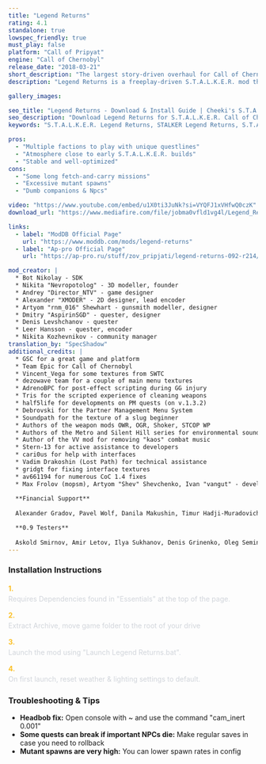 ```yaml
---
title: "Legend Returns"
rating: 4.1
standalone: true
lowspec_friendly: true
must_play: false
platform: "Call of Pripyat"
engine: "Call of Chernobyl"
release_date: "2018-03-21"
short_description: "The largest story-driven overhaul for Call of Chernobyl, blending open-world, freeplay gameplay with full plots and storylines to discover for multiple factions. Special attention was given to Sin and their quests, making it a must-play faction!"
description: "Legend Returns is a freeplay-driven S.T.A.L.K.E.R. mod that blends restored cut content, new mechanics, and multiple faction storylines into one atmospheric experience.<br> Each faction comes with its own quests, perks, and challenges. The mod adds an expanded weapon pack, a detailed skill system, a demanding economy, new anomalies, psi-storms, and cut mutants brought back from early builds.<br> Built on Call of Chernobyl, it perfectly captures the eerie feel of the original games, keeps performance stable and offers plenty of side quests and exploration. Whether you join Sin, Duty, Clear Sky, or Monolith, the Zone here is harsh, unpredictable, and full of ways to test your survival."

gallery_images:

seo_title: "Legend Returns - Download & Install Guide | Cheeki's S.T.A.L.K.E.R. Mods Archive"
seo_description: "Download Legend Returns for S.T.A.L.K.E.R. Call of Chernobyl. Complete installation guide, gameplay features, and detailed review on Cheeki's S.T.A.L.K.E.R. Mods Archive"
keywords: "S.T.A.L.K.E.R. Legend Returns, STALKER Legend Returns, S.T.A.L.K.E.R. story mods, STALKER story mods, Call of Chernobyl mods, STALKER Call of Pripyat mods, Best STALKER Call of Pripyat mods, best S.T.A.L.K.E.R. mods 2025, best STALKER mods 2025, immersive STALKER mod, best STALKER mod, Cheeki Breeki"

pros:
  - "Multiple factions to play with unique questlines"
  - "Atmosphere close to early S.T.A.L.K.E.R. builds"
  - "Stable and well-optimized"
cons:
  - "Some long fetch-and-carry missions"
  - "Excessive mutant spawns"
  - "Dumb companions & Npcs"

video: "https://www.youtube.com/embed/u1X0ti3JuNk?si=VYQFJ1xVHfwQ0czK"
download_url: "https://www.mediafire.com/file/jobma0vfld1vg4l/Legend_Returns.7z/file"

links:    
  - label: "ModDB Official Page"
    url: "https://www.moddb.com/mods/legend-returns"
  - label: "Ap-pro Official Page"
    url: "https://ap-pro.ru/stuff/zov_pripjati/legend-returns-092-r214/"

mod_creator: |
  * Bot Nikolay - SDK
  * Nikita "Nevropotolog" - 3D modeller, founder
  * Andrey "Director_NTV" - game designer
  * Alexander "XMODER" - 2D designer, lead encoder
  * Artyom "rnm_016" Shewhart - gunsmith modeller, designer
  * Dmitry "AspirinSGD" - quester, designer
  * Denis Levshchanov - quester
  * Leer Hansson - quester, encoder
  * Nikita Kozhevnikov - community manager
translation_by: "SpecShadow"
additional_credits: |
  * GSC for a great game and platform
  * Team Epic for Call of Chernobyl
  * Vincent_Vega for some textures from SWTC
  * dezowave team for a couple of main menu textures
  * AdrenoBPC for post-effect scripting during GG injury
  * Tris for the scripted experience of cleaning weapons
  * half5life for developments on PM quests (on v.1.3.2)
  * Debrovski for the Partner Management Menu System
  * Soundpath for the texture of a slug beginner
  * Authors of the weapon mods OWR, OGR, Shoker, STCOP WP
  * Authors of the Metro and Silent Hill series for environmental sounds
  * Author of the VV mod for removing "kaos" combat music
  * Stern-13 for active assistance to developers
  * cari0us for help with interfaces
  * Vadim Drakoshin (Lost Path) for technical assistance
  * gridgt for fixing interface textures
  * av661194 for numerous CoC 1.4 fixes
  * Max Frolov (mopsm), Artyom "Shev" Shevchenko, Ivan "vangut" - development participants
    
  **Financial Support**
  
  Alexander Gradov, Pavel Wolf, Danila Makushin, Timur Hadji-Muradovich Bilalov, Denis Grinenko, Nikita Persikov, Alexander Ivanov, Oleg Kovalchuk, Ivan Zaitsev

  **0.9 Testers**
  
  Askold Smirnov, Amir Letov, Ilya Sukhanov, Denis Grinenko, Oleg Semin
---
```


### Installation Instructions

<div class="space-y-3 mt-4">
  <div class="flex items-start" style="gap: 0.75rem; margin-bottom: 0.75rem;">
    <span style="color: #fbbf24 !important; font-weight: bold; font-size: 0.875rem; flex-shrink: 0; line-height: 1.5; min-width: 1.2rem;">1.</span>
    <div style="flex: 1; line-height: 1.5;">
      <p style="margin: 0; color: #d1d5db;">Requires Dependencies found in "Essentials" at the top of the page.</p>
    </div>
  </div>

  <div class="flex items-start" style="gap: 0.75rem; margin-bottom: 0.75rem;">
    <span style="color: #fbbf24 !important; font-weight: bold; font-size: 0.875rem; flex-shrink: 0; line-height: 1.5; min-width: 1.2rem;">2.</span>
    <div style="flex: 1; line-height: 1.5;">
      <p style="margin: 0; color: #d1d5db;">Extract Archive, move game folder to the root of your drive</p>
    </div>
  </div>

  <div class="flex items-start" style="gap: 0.75rem; margin-bottom: 0.75rem;">
    <span style="color: #fbbf24 !important; font-weight: bold; font-size: 0.875rem; flex-shrink: 0; line-height: 1.5; min-width: 1.2rem;">3.</span>
    <div style="flex: 1; line-height: 1.5;">
      <p style="margin: 0; color: #d1d5db;">Launch the mod using "Launch Legend Returns.bat".</p>
    </div>
  </div>

  <div class="flex items-start" style="gap: 0.75rem; margin-bottom: 0;">
    <span style="color: #fbbf24 !important; font-weight: bold; font-size: 0.875rem; flex-shrink: 0; line-height: 1.5; min-width: 1.2rem;">4.</span>
    <div style="flex: 1; line-height: 1.5;">
      <p style="margin: 0; color: #d1d5db;">On first launch, reset weather & lighting settings to default.</p>
    </div>
  </div>
</div>

### Troubleshooting & Tips

- **Headbob fix:** Open console with ~ and use the command "cam_inert 0.001"
- **Some quests can break if important NPCs die:** Make regular saves in case you need to rollback
- **Mutant spawns are very high:** You can lower spawn rates in config
